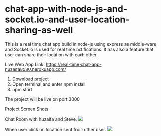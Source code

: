 # chat-app-with-node-js-and-socket.io-and-user-location-sharing-as-well
This is a real time chat app build in node-js using express as middle-ware and Socket.io is used for real time notifications. It has also a feature that user can share their location with each other.

Live Web App Link: https://real-time-chat-app-huzaifa8580.herokuapp.com/

1) Download project
2) Open terminal and enter npm install
3) npm start 

The project will be live on port 3000 

Project Screen Shots 

Chat Room with huzaifa and Steve.
![](chat-app.jpg)


When user click on location sent from other user.
![](location-sharing.jpg)

